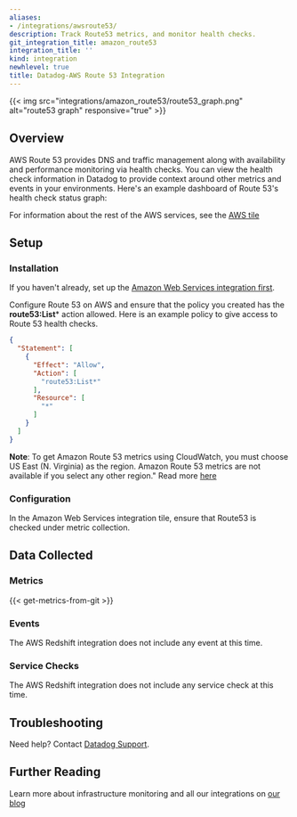 ```yaml
---
aliases:
- /integrations/awsroute53/
description: Track Route53 metrics, and monitor health checks.
git_integration_title: amazon_route53
integration_title: ''
kind: integration
newhlevel: true
title: Datadog-AWS Route 53 Integration
---
```


{{< img src="integrations/amazon_route53/route53_graph.png" alt="route53 graph" responsive="true" >}}

## Overview

AWS Route 53 provides DNS and traffic management along with availability and performance monitoring via health checks. You can view the health check information in Datadog to provide context around other metrics and events in your environments. Here's an example dashboard of Route 53's health check status graph:

For information about the rest of the AWS services, see the [AWS tile](https://docs.datadoghq.com/integrations/aws/)

## Setup
### Installation

If you haven't already, set up the [Amazon Web Services integration first](https://docs.datadoghq.com/integrations/aws/).

Configure Route 53 on AWS and ensure that the policy you created has the **route53:List*** action allowed. Here is an example policy to give access to Route 53 health checks.

```json
{
  "Statement": [
    {
      "Effect": "Allow",
      "Action": [
        "route53:List*"
      ],
      "Resource": [
        "*"
      ]
    }
  ]
}
```

**Note**: To get Amazon Route 53 metrics using CloudWatch, you must choose US East (N. Virginia) as the region. Amazon Route 53 metrics are not available if you select any other region." Read more [here](http://docs.aws.amazon.com/Route53/latest/DeveloperGuide/health-checks-monitor-view-status.html#monitoring-health-checks)

### Configuration

In the Amazon Web Services integration tile, ensure that Route53 is checked under metric collection.

## Data Collected
### Metrics
{{< get-metrics-from-git >}}

### Events
The AWS Redshift integration does not include any event at this time.

### Service Checks
The AWS Redshift integration does not include any service check at this time.

## Troubleshooting
Need help? Contact [Datadog Support](http://docs.datadoghq.com/help/).

## Further Reading
Learn more about infrastructure monitoring and all our integrations on [our blog](https://www.datadoghq.com/blog/)
